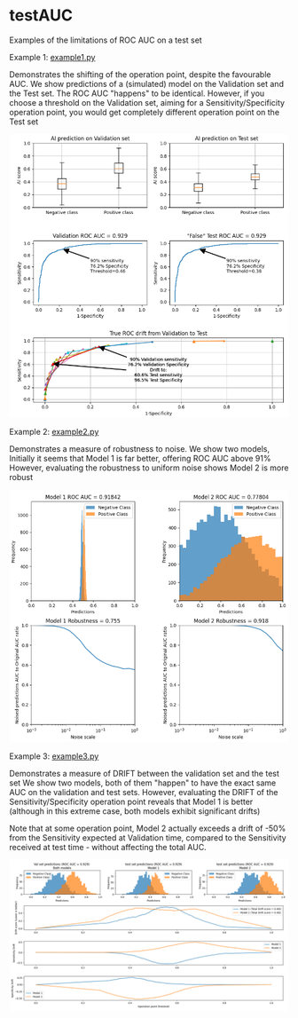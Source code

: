 # testAUC

Examples of the limitations of ROC AUC on a test set

Example 1: [example1.py](https://github.com/alonhzn/testAUC/blob/main/example1.py "example1.py")

Demonstrates the shifting of the operation point, despite the favourable AUC. 
We show predictions of a (simulated) model on the Validation set and the Test set. 
The ROC AUC "happens" to be identical. 
However, if you choose a threshold on the Validation set, aiming for a Sensitivity/Specificity operation point, you would get completely different operation point on the Test set

![Example1](https://github.com/alonhzn/testAUC/blob/main/images/example1.png?raw=true)


Example 2: [example2.py](https://github.com/alonhzn/testAUC/blob/main/example2.py "example2.py")

Demonstrates a measure of robustness to noise.
We show two models, Initially it seems that Model 1 is far better, offering ROC AUC above 91%
However, evaluating the robustness to uniform noise shows Model 2 is more robust

![Example2](https://github.com/alonhzn/testAUC/blob/main/images/example2.png?raw=true)

Example 3: [example3.py](https://github.com/alonhzn/testAUC/blob/main/example3.py "example3.py")

Demonstrates a measure of DRIFT between the validation set and the test set
We show two models, both of them "happen" to have the exact same AUC on the validation and test sets.
However, evaluating the DRIFT of the Sensitivity/Specificity operation point reveals that Model 1 is better (although in this extreme case, both models exhibit significant drifts) 

Note that at some operation point, Model 2 actually exceeds a drift of -50% from the Sensitivity expected at Validation time, compared to the Sensitivity received at test time - without affecting the total AUC. 

![Example3](https://github.com/alonhzn/testAUC/blob/main/images/example3.png?raw=true)
